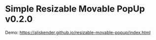 ﻿# Simple Resizable Movable PopUp v0.2.0

Demo: https://aliskender.github.io/resizable-movable-popup/index.html
